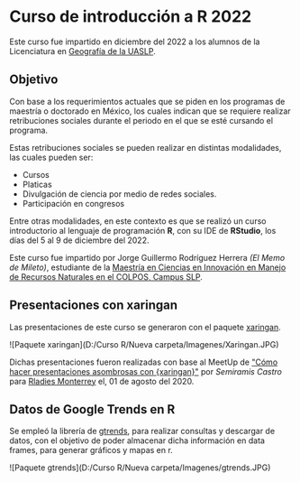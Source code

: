 # Curso de introducción a R 2022

Este curso fue impartido en diciembre del 2022 a los alumnos de la Licenciatura en [Geografía de la UASLP](https://sociales.uaslp.mx/Paginas/Licenciaturas/786#gsc.tab=0).

## Objetivo

Con base a los requerimientos actuales que se piden en los programas de maestría o doctorado en México, los cuales indican que se requiere realizar retribuciones sociales durante el periodo en el que se esté cursando el programa. 

Estas retribuciones sociales se pueden realizar en distintas modalidades, las cuales pueden ser:

 - Cursos
 - Platicas
 - Divulgación de ciencia por medio de redes sociales.
 - Participación en congresos

Entre otras modalidades, en este contexto es que se realizó un curso introductorio al lenguaje de programación **R**, con su IDE de **RStudio**, los días del 5 al 9 de diciembre del 2022.

Este curso fue impartido por Jorge Guillermo Rodríguez Herrera *(El Memo de Mileto)*, estudiante de la [Maestría en Ciencias en Innovación en Manejo de Recursos Naturales en el COLPOS, Campus SLP](https://www.colpos.mx/cp_pdf/campus/campus-slp/TripticoCampusSLP_2023.pdf).

## Presentaciones con xaringan 


Las presentaciones de este curso se generaron con el paquete [xaringan](https://github.com/yihui/xaringan).


![Paquete xaringan](D:/Curso R/Nueva carpeta/Imagenes/Xaringan.JPG)


Dichas presentaciones fueron realizadas con base al MeetUp de ["Cómo hacer presentaciones asombrosas con {xaringan}"](https://www.youtube.com/watch?v=A6QxwKkWYeE&t=364s) por *Semiramis Castro* para [Rladies Monterrey](https://meetup.com/es-ES/rladies-monterrey/) el, 01 de agosto del 2020.


## Datos de Google Trends en R


Se empleó la librería de [gtrends](https://dgarcia-eu.github.io/SocialDataScience/1_Introduction/017_gtrendsR/gtrendsR.html), para realizar consultas y descargar de datos, con el objetivo de poder almacenar dicha información  en data frames, para generar gráficos y mapas en r.


![Paquete gtrends](D:/Curso R/Nueva carpeta/Imagenes/gtrends.JPG)


